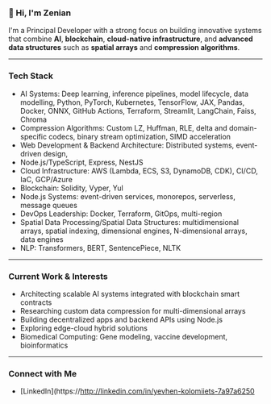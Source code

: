 ### 👋 Hi, I'm Zenian

I'm a Principal Developer with a strong focus on building innovative systems that combine **AI**, **blockchain**, **cloud-native infrastructure**, and **advanced data structures** such as **spatial arrays** and **compression algorithms**.

---

### Tech Stack

- AI Systems: Deep learning, inference pipelines, model lifecycle, data modelling, Python, PyTorch, 
Kubernetes, TensorFlow, JAX, Pandas, Docker, ONNX, GitHub Actions, Terraform, Streamlit, 
LangChain, Faiss, Chroma  
- Compression Algorithms: Custom LZ, Huffman, RLE, delta and domain-specific codecs, binary stream 
optimization, SIMD acceleration 
- Web Development & Backend Architecture: Distributed systems, event-driven design, 
- Node.js/TypeScript, Express, NestJS 
- Cloud Infrastructure: AWS (Lambda, ECS, S3, DynamoDB, CDK), CI/CD, IaC, GCP/Azure 
- Blockchain: Solidity, Vyper, Yul 
- Node.js Systems: event-driven services, monorepos, serverless, message queues 
- DevOps Leadership: Docker, Terraform, GitOps, multi-region 
- Spatial Data Processing/Spatial Data Structures: multidimensional arrays, spatial indexing, dimensional 
engines, N-dimensional arrays, data engines 
- NLP: Transformers, BERT, SentencePiece, NLTK
---

### Current Work & Interests

- Architecting scalable AI systems integrated with blockchain smart contracts  
- Researching custom data compression for multi-dimensional arrays  
- Building decentralized apps and backend APIs using Node.js  
- Exploring edge-cloud hybrid solutions
- Biomedical Computing: Gene modeling, vaccine development, bioinformatics
---

### Connect with Me

- [LinkedIn](https://http://linkedin.com/in/yevhen-kolomiiets-7a97a6250
